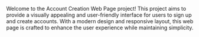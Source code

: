 Welcome to the Account Creation Web Page project! 
This project aims to provide a visually appealing and user-friendly interface for users to sign up and create accounts. 
With a modern design and responsive layout, this web page is crafted to enhance the user experience while maintaining simplicity.


